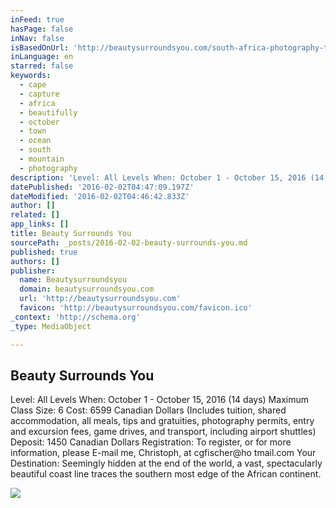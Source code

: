 ```yaml
---
inFeed: true
hasPage: false
inNav: false
isBasedOnUrl: 'http://beautysurroundsyou.com/south-africa-photography-tour/'
inLanguage: en
starred: false
keywords:
  - cape
  - capture
  - africa
  - beautifully
  - october
  - town
  - ocean
  - south
  - mountain
  - photography
description: 'Level: All Levels When: October 1 - October 15, 2016 (14 days) Maximum Class Size: 6 Cost: 6599 Canadian Dollars (Includes tuition, shared accommodation, all meals, tips and gratuities, photography permits, entry and excursion fees, game drives, and transport, including airport shuttles) Deposit: 1450 Canadian Dollars Registration: To register, or for more information, please E-mail me, Christoph, at cgfischer@ho tmail.com Your Destination: Seemingly hidden at the end of the world, a vast, spectacularly beautiful coast line traces the southern most edge of the African continent.'
datePublished: '2016-02-02T04:47:09.197Z'
dateModified: '2016-02-02T04:46:42.833Z'
author: []
related: []
app_links: []
title: Beauty Surrounds You
sourcePath: _posts/2016-02-02-beauty-surrounds-you.md
published: true
authors: []
publisher:
  name: Beautysurroundsyou
  domain: beautysurroundsyou.com
  url: 'http://beautysurroundsyou.com'
  favicon: 'http://beautysurroundsyou.com/favicon.ico'
_context: 'http://schema.org'
_type: MediaObject

---
```

<article style=""><h1>Beauty Surrounds You</h1><p>Level: All Levels When: October 1 - October 15, 2016 (14 days) Maximum Class Size: 6 Cost: 6599 Canadian Dollars (Includes tuition, shared accommodation, all meals, tips and gratuities, photography permits, entry and excursion fees, game drives, and transport, including airport shuttles) Deposit: 1450 Canadian Dollars Registration: To register, or for more information, please E-mail me, Christoph, at cgfischer@ho tmail.com Your Destination: Seemingly hidden at the end of the world, a vast, spectacularly beautiful coast line traces the southern most edge of the African continent.</p><img src="https://s3-us-west-2.amazonaws.com/the-grid-img/p/286a9256f1700282599a09f1e113b60c1fdfc5f0.jpg" /></article>